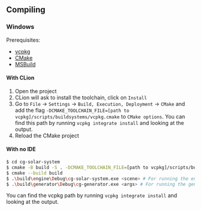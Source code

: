## Compiling

### Windows

Prerequisites:

- [vcpkg](https://vcpkg.io/en/getting-started)
- [CMake](https://cmake.org/download/)
- [MSBuild](https://visualstudio.microsoft.com/downloads/)

#### With CLion

1. Open the project
2. CLion will ask to install the toolchain, click on `Install`
3. Go to `File` -> `Settings` -> `Build, Execution, Deployment` -> `CMake` and add the
   flag `-DCMAKE_TOOLCHAIN_FILE=[path to vcpkg]/scripts/buildsystems/vcpkg.cmake` to `CMake options`.
   You can find this path by running `vcpkg integrate install` and looking at the output.
4. Reload the CMake project

#### With no IDE

```bash
$ cd cg-solar-system
$ cmake -B build -S . -DCMAKE_TOOLCHAIN_FILE=[path to vcpkg]/scripts/buildsystems/vcpkg.cmake
$ cmake --build build
$ .\build\engine\Debug\cg-solar-system.exe <scene> # For running the engine
$ .\build\generator\Debug\cg-generator.exe <args> # For running the generator
```

You can find the vcpkg path by running `vcpkg integrate install` and looking at the output.